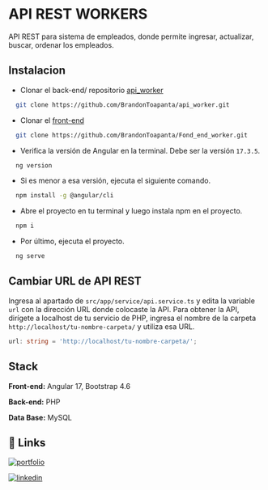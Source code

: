 
# API REST WORKERS

API REST para sistema de empleados, donde permite ingresar, actualizar, buscar, ordenar los empleados.


## Instalacion 

- Clonar el back-end/ repositorio [api_worker](https://github.com/BrandonToapanta/api_worker)

```bash
  git clone https://github.com/BrandonToapanta/api_worker.git
```

- Clonar el [front-end](https://github.com/BrandonToapanta/Fond_end_worker)

```bash
  git clone https://github.com/BrandonToapanta/Fond_end_worker.git
```
- Verifica la versión de Angular en la terminal. Debe ser la versión `17.3.5`.

```bash
  ng version
```
- Si es menor a esa versión, ejecuta el siguiente comando.

```bash
  npm install -g @angular/cli
```
- Abre el proyecto en tu terminal y luego instala npm en el proyecto.

```bash
  npm i
```
- Por último, ejecuta el proyecto.
```bash
  ng serve
```



## Cambiar URL de API REST

Ingresa al apartado de `src/app/service/api.service.ts` y edita la variable `url` con la dirección URL donde colocaste la API. Para obtener la API, dirígete a localhost de tu servicio de PHP, ingresa el nombre de la carpeta `http://localhost/tu-nombre-carpeta/` y utiliza esa URL.

```typescript
url: string = 'http://localhost/tu-nombre-carpeta/';
```


## Stack

**Front-end:** Angular 17, Bootstrap 4.6

**Back-end:** PHP

**Data Base:** MySQL


## 🔗 Links
[![portfolio](https://img.shields.io/badge/my_portfolio-000?style=for-the-badge&logo=ko-fi&logoColor=white)](https://brandontoapanta.netlify.app/)

[![linkedin](https://img.shields.io/badge/linkedin-0A66C2?style=for-the-badge&logo=linkedin&logoColor=white)](https://www.linkedin.com/in/brandon-toapanta-8a87b4199/)


